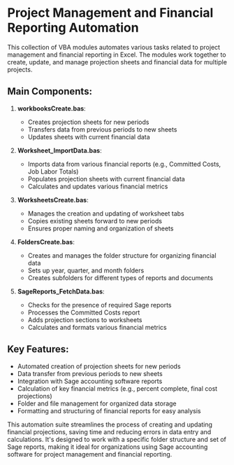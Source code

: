 # Project Management and Financial Reporting Automation

This collection of VBA modules automates various tasks related to project management and financial reporting in Excel. The modules work together to create, update, and manage projection sheets and financial data for multiple projects.

## Main Components:

1. **workbooksCreate.bas**: 
   - Creates projection sheets for new periods
   - Transfers data from previous periods to new sheets
   - Updates sheets with current financial data

2. **Worksheet_ImportData.bas**:
   - Imports data from various financial reports (e.g., Committed Costs, Job Labor Totals)
   - Populates projection sheets with current financial data
   - Calculates and updates various financial metrics

3. **WorksheetsCreate.bas**:
   - Manages the creation and updating of worksheet tabs
   - Copies existing sheets forward to new periods
   - Ensures proper naming and organization of sheets

4. **FoldersCreate.bas**:
   - Creates and manages the folder structure for organizing financial data
   - Sets up year, quarter, and month folders
   - Creates subfolders for different types of reports and documents

5. **SageReports_FetchData.bas**:
   - Checks for the presence of required Sage reports
   - Processes the Committed Costs report
   - Adds projection sections to worksheets
   - Calculates and formats various financial metrics

## Key Features:

- Automated creation of projection sheets for new periods
- Data transfer from previous periods to new sheets
- Integration with Sage accounting software reports
- Calculation of key financial metrics (e.g., percent complete, final cost projections)
- Folder and file management for organized data storage
- Formatting and structuring of financial reports for easy analysis

This automation suite streamlines the process of creating and updating financial projections, saving time and reducing errors in data entry and calculations. It's designed to work with a specific folder structure and set of Sage reports, making it ideal for organizations using Sage accounting software for project management and financial reporting.
